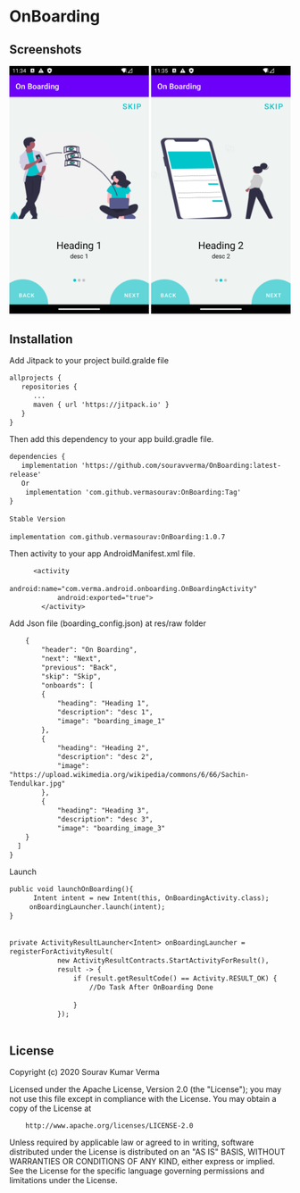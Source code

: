 # OnBoarding

## Screenshots

<img src="https://github.com/vermasourav/OnBoarding/blob/main/Screenshots/screen_1.png" width="250px" />

<img src="https://github.com/vermasourav/OnBoarding/blob/main/Screenshots/screen_2.png" width="250px" />


## Installation

Add Jitpack to your project build.gralde file

```
allprojects {
   repositories {
      ...
      maven { url 'https://jitpack.io' }
   }
}
```

Then add this dependency to your app build.gradle file.

```
dependencies {
   implementation 'https://github.com/souravverma/OnBoarding:latest-release'
   Or
    implementation 'com.github.vermasourav:OnBoarding:Tag'
}

Stable Version

implementation com.github.vermasourav:OnBoarding:1.0.7

```

Then activity to your app AndroidManifest.xml file.

```
      <activity
            android:name="com.verma.android.onboarding.OnBoardingActivity"
            android:exported="true">
        </activity>
```



Add Json file (boarding_config.json) at res/raw folder
```
    {
        "header": "On Boarding",
        "next": "Next",
        "previous": "Back",
        "skip": "Skip",
        "onboards": [
        {
            "heading": "Heading 1",
            "description": "desc 1",
            "image": "boarding_image_1"
        },
        {
            "heading": "Heading 2",
            "description": "desc 2",
            "image": "https://upload.wikimedia.org/wikipedia/commons/6/66/Sachin-Tendulkar.jpg"
        },
        {
            "heading": "Heading 3",
            "description": "desc 3",
            "image": "boarding_image_3"
    }
  ]
}
```

Launch

```
public void launchOnBoarding(){
      Intent intent = new Intent(this, OnBoardingActivity.class);
     onBoardingLauncher.launch(intent);
}


private ActivityResultLauncher<Intent> onBoardingLauncher = registerForActivityResult(
            new ActivityResultContracts.StartActivityForResult(),
            result -> {
                if (result.getResultCode() == Activity.RESULT_OK) {
                    //Do Task After OnBoarding Done
                 
                }
            });
            
```


## License

Copyright (c) 2020 Sourav Kumar Verma

Licensed under the Apache License, Version 2.0 (the "License");
you may not use this file except in compliance with the License.
You may obtain a copy of the License at

        http://www.apache.org/licenses/LICENSE-2.0

Unless required by applicable law or agreed to in writing, software
distributed under the License is distributed on an "AS IS" BASIS,
WITHOUT WARRANTIES OR CONDITIONS OF ANY KIND, either express or implied.
See the License for the specific language governing permissions and
limitations under the License.
